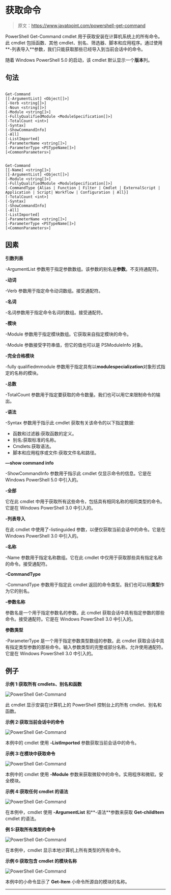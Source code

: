 # 获取命令

> 原文：<https://www.javatpoint.com/powershell-get-command>

PowerShell Get-Command cmdlet 用于获取安装在计算机系统上的所有命令。此 cmdlet 包括函数、其他 cmdlet、别名、筛选器、脚本和应用程序。通过使用**-列表导入**参数，我们只能获取那些已经导入到当前会话中的命令。

随着 Windows PowerShell 5.0 的启动，该 cmdlet 默认显示一个**版本**列。

## 句法

```

Get-Command 
[[-ArgumentList] <Object[]>] 
[-Verb <string[]>] 
[-Noun <string[]>] 
[-Module <string[]>]
[-FullyQualifiedModule <ModuleSpecification[]>] 
[-TotalCount <int>] 
[-Syntax] 
[-ShowCommandInfo] 
[-All]
[-ListImported] 
[-ParameterName <string[]>] 
[-ParameterType <PSTypeName[]>]  
[<CommonParameters>]

```

```

Get-Command 
[[-Name] <string[]>] 
[[-ArgumentList] <Object[]>] 
[-Module <string[]>] 
[-FullyQualifiedModule <ModuleSpecification[]>] 
[-CommandType {Alias | Function | Filter | Cmdlet | ExternalScript | Application | Script| Workflow | Configuration | All}] 
[-TotalCount <int>] 
[-Syntax] 
[-ShowCommandInfo] 
[-All] 
[-ListImported]
[-ParameterName <string[]>] 
[-ParameterType <PSTypeName[]>]  
[<CommonParameters>]

```

## 因素

**引数列表**

-ArgumentList 参数用于指定参数数组。该参数的别名是**参数**。不支持通配符。

**-动词**

-Verb 参数用于指定命令动词数组。接受通配符。

**-名词**

-名词参数用于指定命令名词的数组。接受通配符。

**-模块**

-Module 参数用于指定模块数组。它获取来自指定模块的命令。

-Module 参数接受字符串值，但它的值也可以是 PSModuleInfo 对象。

**-完全合格模块**

-fully qualifiedmmodule 参数用于指定具有以**modulespecialization**对象形式指定的名称的模块。

**-总数**

-TotalCount 参数用于指定要获取的命令数量。我们也可以用它来限制命令的输出。

**-语法**

-Syntax 参数用于指示此 cmdlet 获取有关该命令的以下指定数据:

*   函数和过滤器:获取函数的定义。
*   别名:获取标准的名称。
*   Cmdlets:获取语法。
*   脚本和应用程序或文件:获取文件名和路径。

**—show command info**

-ShowCommandInfo 参数用于指示此 cmdlet 仅显示命令的信息。它是在 Windows PowerShell 5.0 中引入的。

**-全部**

它在此 cmdlet 中用于获取所有这些命令，包括具有相同名称的相同类型的命令。它是在 Windows PowerShell 3.0 中引入的。

**-列表导入**

在此 cmdlet 中使用了-listinguided 参数，以便仅获取当前会话中的命令。它是在 Windows PowerShell 3.0 中引入的。

**-名称**

-Name 参数用于指定名称数组。它在此 cmdlet 中仅用于获取那些具有指定名称的命令。接受通配符。

**-CommandType**

-CommandType 参数用于指定此 cmdlet 返回的命令类型。我们也可以用**类型**作为它的别名。

**-参数名称**

参数名是一个用于指定参数名的参数。此 cmdlet 获取会话中具有指定参数的那些命令。接受通配符。它是在 Windows PowerShell 3.0 中引入的。

**参数类型**

-ParameterType 是一个用于指定参数类型数组的参数。此 cmdlet 获取会话中具有指定类型参数的那些命令。输入参数类型的完整或部分名称。允许使用通配符。它是在 Windows PowerShell 3.0 中引入的。

## 例子

**示例 1:获取所有 cmdlets、别名和函数**

![PowerShell Get-Command](img/0ac2e0bf95eb716f570e4eb558a0b75c.png)

此 cmdlet 显示安装在计算机上的 PowerShell 控制台上的所有 cmdlet、别名和函数。

**示例 2:获取当前会话中的命令**

![PowerShell Get-Command](img/717657f1d34aa811ae4ba96a86d489ef.png)

本例中的 cmdlet 使用 **-ListImported** 参数获取当前会话中的命令。

**示例 3:在模块中获取命令**

![PowerShell Get-Command](img/c8cc8b9b26fe41a4fd1399e293c32a3d.png)

本例中的 cmdlet 使用 **-Module** 参数来获取微软中的命令。实用程序和微软。安全模块。

**示例 4:获取任何 cmdlet 的语法**

![PowerShell Get-Command](img/589e2f50cbc49a3158338aef8bbc3ca5.png)

在本例中，cmdlet 使用 **-ArgumentList** 和**-语法**参数来获取 **Get-childItem** cmdlet 的语法。

**例 5:获取所有类型的命令**

![PowerShell Get-Command](img/ab072cca1f674562065d3fee695b76f5.png)

在本例中，cmdlet 显示本地计算机上所有类型的所有命令。

**示例 6:获取包含 cmdlet 的模块名称**

![PowerShell Get-Command](img/dd145fdba221381be2129af3d3b97a99.png)

本例中的小命令显示了 **Get-Item** 小命令所源自的模块的名称。

* * *